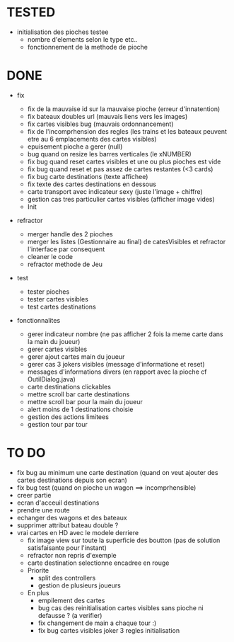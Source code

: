 # TESTED
* initialisation des pioches testee
    * nombre d'elements selon le type etc..
    * fonctionnement de la methode de pioche
    

# DONE
* fix
    * fix de la mauvaise id sur la mauvaise pioche (erreur d'innatention)
    * fix bateaux doubles url (mauvais liens vers les images)
    * fix cartes visibles bug (mauvais ordonnancement)
    * fix de l'incomprhension des regles (les trains et les bateaux peuvent etre au 6 emplacements des cartes visibles)
    * epuisement pioche a gerer (null)
    * bug quand on resize les barres verticales (le xNUMBER)
    * fix bug quand reset cartes visibles et une ou plus pioches est vide
    * fix bug quand reset et pas assez de cartes restantes (<3 cards)
    * fix bug carte destinations (texte affichee)
    * fix texte des cartes destinations en dessous
    * carte transport avec indicateur sexy (juste l'image + chiffre)
    * gestion cas tres particulier cartes visibles (afficher image vides)
    * Init



* refractor
    * merger handle des 2 pioches
    * merger les listes (Gestionnaire au final) de catesVisibles et refractor l'interface par consequent
    * cleaner le code
    * refractor methode de Jeu
        

* test
    * tester pioches
    * tester cartes visibles
    * test cartes destinations


* fonctionnalites
    * gerer indicateur nombre (ne pas afficher 2 fois la meme carte dans la main du joueur)
    * gerer cartes visibles
    * gerer ajout cartes main du joueur
    * gerer cas 3 jokers visibles (message d'informatione et reset)
    * messages d'informations divers (en rapport avec la pioche cf OutilDialog.java)
    * carte destinations clickables
    * mettre scroll bar carte destinations
    * mettre scroll bar pour la main du joueur
    * alert moins de 1 destinations choisie
    * gestion des actions limitees
    * gestion tour par tour




# TO DO
* fix bug au minimum une carte destination (quand on veut ajouter des cartes destinations depuis son ecran)
* fix bug test (quand on pioche un wagon ==> incomprhensible) 
* creer partie
* ecran d'acceuil destinations
* prendre une route
* echanger des wagons et des bateaux
* supprimer attribut bateau double ?
* vrai cartes en HD avec le modele derriere
    * fix image view sur toute la superficie des boutton (pas de solution satisfaisante pour l'instant)
    * refractor non repris d'exemple
    * carte destination selectionne encadree en rouge
    * Priorite
        * split des controllers
        * gestion de plusieurs joueurs    
    * En plus
        * empilement des cartes
        * bug cas des reinitialisation cartes visibles sans pioche ni defausse ? (a verifier)
        * fix changement de main a chaque tour :)
        * fix bug cartes visibles joker 3 regles initialisation

